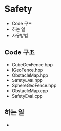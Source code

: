 # Safety

* Code 구조
* 하는 일
* 사용방법

## Code 구조

* CubeGeoFence.hpp
* IGeoFence.hpp
* ObstacleMap.hpp
* SafetyEval.hpp
* SphereGeoFence.hpp
* ObstacleMap.cpp
* SafetyEval.cpp

## 하는 일

*
